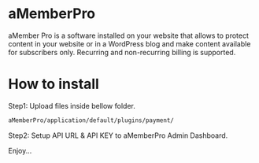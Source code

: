 # aMemberPro
aMember Pro is a software installed on your website that allows to protect content in your website or in a WordPress blog and make content available for subscribers only. Recurring and non-recurring billing is supported.


# How to install

Step1: Upload files inside bellow folder.

``` bash
aMemberPro/application/default/plugins/payment/
```

Step2: Setup API URL & API KEY to aMemberPro Admin Dashboard.

Enjoy...

